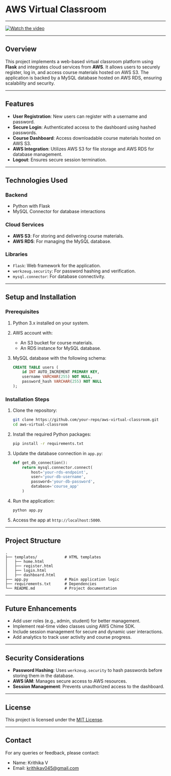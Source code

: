 
# AWS Virtual Classroom
---
[![Watch the video](https://img.youtube.com/vi/FklsON2OdoM/0.jpg)](https://youtu.be/FklsON2OdoM)

---

## Overview
This project implements a web-based virtual classroom platform using **Flask** and integrates cloud services from **AWS**. It allows users to securely register, log in, and access course materials hosted on AWS S3. The application is backed by a MySQL database hosted on AWS RDS, ensuring scalability and security.

---

## Features
- **User Registration**: New users can register with a username and password.
- **Secure Login**: Authenticated access to the dashboard using hashed passwords.
- **Course Dashboard**: Access downloadable course materials hosted on AWS S3.
- **AWS Integration**: Utilizes AWS S3 for file storage and AWS RDS for database management.
- **Logout**: Ensures secure session termination.

---

## Technologies Used
### Backend
- Python with Flask
- MySQL Connector for database interactions

### Cloud Services
- **AWS S3**: For storing and delivering course materials.
- **AWS RDS**: For managing the MySQL database.

### Libraries
- `Flask`: Web framework for the application.
- `werkzeug.security`: For password hashing and verification.
- `mysql.connector`: For database connectivity.

---

## Setup and Installation

### Prerequisites
1. Python 3.x installed on your system.
2. AWS account with:
   - An S3 bucket for course materials.
   - An RDS instance for MySQL database.
3. MySQL database with the following schema:

   ```sql
   CREATE TABLE users (
       id INT AUTO_INCREMENT PRIMARY KEY,
       username VARCHAR(255) NOT NULL,
       password_hash VARCHAR(255) NOT NULL
   );
   ```

### Installation Steps
1. Clone the repository:
   ```bash
   git clone https://github.com/your-repo/aws-virtual-classroom.git
   cd aws-virtual-classroom
   ```
2. Install the required Python packages:
   ```bash
   pip install -r requirements.txt
   ```
3. Update the database connection in `app.py`:
   ```python
   def get_db_connection():
       return mysql.connector.connect(
           host='your-rds-endpoint',
           user='your-db-username',
           password='your-db-password',
           database='course_app'
       )
   ```
4. Run the application:
   ```bash
   python app.py
   ```
5. Access the app at `http://localhost:5000`.

---

## Project Structure
```
.
├── templates/            # HTML templates
│   ├── home.html
│   ├── register.html
│   ├── login.html
│   ├── dashboard.html
├── app.py                # Main application logic
├── requirements.txt      # Dependencies
└── README.md             # Project documentation
```

---

## Future Enhancements
- Add user roles (e.g., admin, student) for better management.
- Implement real-time video classes using AWS Chime SDK.
- Include session management for secure and dynamic user interactions.
- Add analytics to track user activity and course progress.

---

## Security Considerations
- **Password Hashing**: Uses `werkzeug.security` to hash passwords before storing them in the database.
- **AWS IAM**: Manages secure access to AWS resources.
- **Session Management**: Prevents unauthorized access to the dashboard.

---

## License
This project is licensed under the [MIT License](LICENSE).

---

## Contact
For any queries or feedback, please contact:
- Name: Krithika V
- Email: krithikav045@gmail.com
